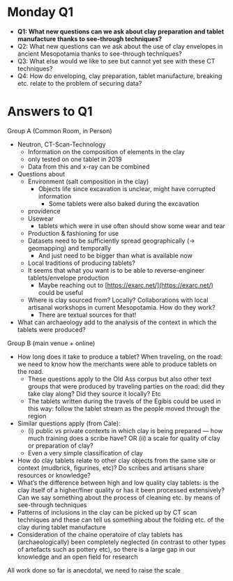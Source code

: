 <!-- Output copied to clipboard! -->


# Monday Q1



* **Q1: What new questions can we ask about clay preparation and tablet manufacture thanks to see-through techniques?**
* Q2: What new questions can we ask about the use of clay envelopes in ancient Mesopotamia thanks to see-through techniques?
* Q3: What else would we like to see but cannot yet see with these CT techniques?
* Q4: How do enveloping, clay preparation, tablet manufacture, breaking etc. relate to the problem of securing data?


# Answers to Q1

Group A (Common Room, in Person)



* Neutron, CT-Scan-Technology
    * Information on the composition of elements in the clay
    * only tested on one tablet in 2019
    * Data from this and x-ray can be combined
* Questions about
    * Environment (salt composition in the clay)
        * Objects life since excavation is unclear, might have corrupted information
            * Some tablets were also baked during the excavation  
    * providence
    * Usewear
        * tablets which were in use often should show some wear and tear
    * Production & fashioning for use
    * Datasets need to be sufficiently spread geographically (-> geomapping) and temporally
        * And just need to be bigger than what is available now
    * Local traditions of producing tablets?
    * It seems that what you want is to be able to reverse-engineer tablets/envelope production
        * Maybe reaching out to [https://exarc.net/](https://exarc.net/) could be useful
    * Where is clay sourced from? Locally? Collaborations with local artisanal workshops in current Mesopotamia. How do they work?
        * There are textual sources for that!
* What can archaeology add to the analysis of the context in which the tablets were produced?

Group B (main venue + online)



* How long does it take to produce a tablet? When traveling, on the road: we need to know how the merchants were able to produce tablets on the road. 
    * These questions apply to the Old Ass corpus but also other text groups that were produced by traveling parties on the road: did they take clay along? Did they source it locally? Etc
    * The tablets written during the travels of the Egibis could be used in this way: follow the tablet stream as the people moved through the region
* Similar questions apply (from Cale):
    * (i) public vs private contexts in which clay is being prepared — how much training does a scribe have? OR (ii) a scale for quality of clay or preparation of clay?
    * Even a very simple classification of clay
* How do clay tablets relate to other clay objects from the same site or context (mudbrick, figurines, etc)? Do scribes and artisans share resources or knowledge?
* What’s the difference between high and low quality clay tablets: is the clay itself of a higher/finer quality or has it been processed extensively? Can we say something about the process of cleaning etc. by means of see-through techniques
* Patterns of inclusions in the clay can be picked up by CT scan techniques and these can tell us something about the folding etc. of the clay during tablet manufacture
* Consideration of the chaine operatoire of clay tablets has (archaeologically) been completely neglected (in contrast to other types of artefacts such as pottery etc), so there is a large gap in our knowledge and an open field for research 

All work done so far is anecdotal, we need to raise the scale

